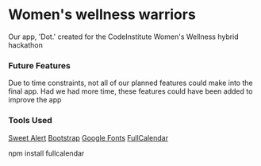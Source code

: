 # Women's wellness warriors

Our app, 'Dot.' created for the CodeInstitute Women's Wellness hybrid hackathon

### Future Features

Due to time constraints, not all of our planned features could make into the final app. Had we had more time, these features could have been added to improve the app

### Tools Used

[Sweet Alert](https://sweetalert2.github.io/)
[Bootstrap](https://getbootstrap.com/)
[Google Fonts](https://fonts.google.com/)
[FullCalendar](https://fullcalendar.io/)

npm install fullcalendar
